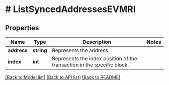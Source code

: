# # ListSyncedAddressesEVMRI

## Properties

Name | Type | Description | Notes
------------ | ------------- | ------------- | -------------
**address** | **string** | Represents the address. |
**index** | **int** | Represents the index position of the transaction in the specific block. |

[[Back to Model list]](../../README.md#models) [[Back to API list]](../../README.md#endpoints) [[Back to README]](../../README.md)
